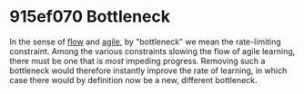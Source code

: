 # 915ef070 Bottleneck

In the sense of [flow](865e156b_flow.md) and [agile](961174eb_agile_learning.md), by "bottleneck" we mean the rate-limiting constraint. Among the various constraints slowing
the flow of agile learning, there must be one that is _most_ impeding progress. Removing such
a bottleneck would therefore instantly improve the rate of learning, in which case there 
would by definition now be a new, different bottleneck.